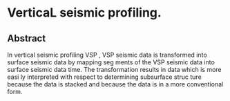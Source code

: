 # VerticaL seismic profiling.

## Abstract
In vertical seismic profiling VSP , VSP seismic data is transformed into surface seismic data by mapping seg ments of the VSP seismic data into surface seismic data time. The transformation results in data which is more easi ly interpreted with respect to determining subsurface struc ture because the data is stacked and because the data is in a more conventional form.